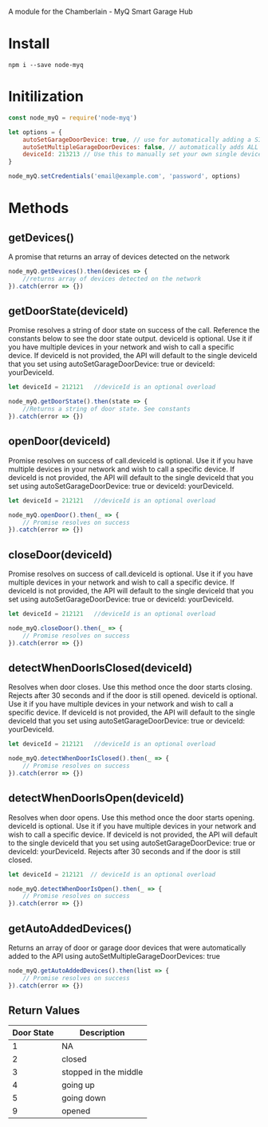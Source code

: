 A module for the Chamberlain - MyQ Smart Garage Hub

# Install

`npm i --save node-myq` 

# Initilization

``` javascript
const node_myQ = require('node-myq')

let options = {
    autoSetGarageDoorDevice: true, // use for automatically adding a SINGLE DEVICE
    autoSetMultipleGarageDoorDevices: false, // automatically adds ALL DETECTED DOORS to the API. 
    deviceId: 213213 // Use this to manually set your own single deviceId
}

node_myQ.setCredentials('email@example.com', 'password', options)

```

# Methods

## getDevices()

A promise that returns an array of devices detected on the network

``` javascript
node_myQ.getDevices().then(devices => {
    //returns array of devices detected on the network
}).catch(error => {})
```

## getDoorState(deviceId)

Promise resolves a string of door state on success of the call. Reference the constants below to see the door state output.
deviceId is optional. Use it if you have multiple devices in your network and wish to call a specific device.
If deviceId is not provided, the API will default to the single deviceId that you set using autoSetGarageDoorDevice: true or deviceId: yourDeviceId.

``` javascript
let deviceId = 212121   //deviceId is an optional overload

node_myQ.getDoorState().then(state => {
    //Returns a string of door state. See constants
}).catch(error => {})
```

## openDoor(deviceId)

Promise resolves on success of call.deviceId is optional. Use it if you have multiple devices in your network and wish to call a specific device.
If deviceId is not provided, the API will default to the single deviceId that you set using autoSetGarageDoorDevice: true or deviceId: yourDeviceId.

``` javascript
let deviceId = 212121   //deviceId is an optional overload

node_myQ.openDoor().then(_ => {
    // Promise resolves on success
}).catch(error => {})
```

## closeDoor(deviceId)

Promise resolves on success of call.deviceId is optional. Use it if you have multiple devices in your network and wish to call a specific device.
If deviceId is not provided, the API will default to the single deviceId that you set using autoSetGarageDoorDevice: true or deviceId: yourDeviceId.

```javascript
let deviceId = 212121   //deviceId is an optional overload

node_myQ.closeDoor().then(_ => {
    // Promise resolves on success
}).catch(error => {})
```

## detectWhenDoorIsClosed(deviceId)

Resolves when door closes. Use this method once the door starts closing.
Rejects after 30 seconds and if the door is still opened.
deviceId is optional. Use it if you have multiple devices in your network and wish to call a specific device.
If deviceId is not provided, the API will default to the single deviceId that you set using autoSetGarageDoorDevice: true or deviceId: yourDeviceId.

```javascript
let deviceId = 212121   //deviceId is an optional overload

node_myQ.detectWhenDoorIsClosed().then(_ => {
    // Promise resolves on success
}).catch(error => {})
```

## detectWhenDoorIsOpen(deviceId)

Resolves when door opens. Use this method once the door starts opening.
deviceId is optional. Use it if you have multiple devices in your network and wish to call a specific device.
If deviceId is not provided, the API will default to the single deviceId that you set using autoSetGarageDoorDevice: true or deviceId: yourDeviceId.
Rejects after 30 seconds and if the door is still closed.

```javascript
let deviceId = 212121  // deviceId is an optional overload

node_myQ.detectWhenDoorIsOpen().then(_ => {
    // Promise resolves on success
}).catch(error => {})
```

## getAutoAddedDevices()

Returns an array of door or garage door devices that were automatically added to the API using autoSetMultipleGarageDoorDevices: true

```javascript
node_myQ.getAutoAddedDevices().then(list => {
    // Promise resolves on success
}).catch(error => {})
```

## Return Values

| Door State | Description           |
|------------|-----------------------|
| 1          | NA                    |
| 2          | closed                |
| 3          | stopped in the middle |
| 4          | going up              |
| 5          | going down            |
| 9          | opened                |

